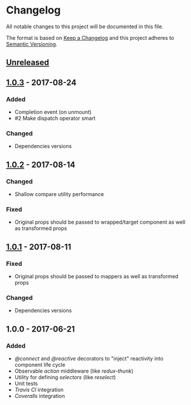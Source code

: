 # Changelog
All notable changes to this project will be documented in this file.

The format is based on [Keep a Changelog](http://keepachangelog.com/)
and this project adheres to [Semantic Versioning](http://semver.org/).

## [Unreleased]

## [1.0.3] - 2017-08-24

### Added
- Completion event (on unmount)
- \#2 Make dispatch operator smart

### Changed
- Dependencies versions

## [1.0.2] - 2017-08-14

### Changed
- Shallow compare utility performance

### Fixed
- Original props should be passed to wrapped/target component as well as transformed props

## [1.0.1] - 2017-08-11

### Fixed
- Original props should be passed to mappers as well as transformed props

### Changed
- Dependencies versions

## 1.0.0 - 2017-06-21

### Added

- *\@connect* and *\@reactive* decorators to "inject" reactivity into component life cycle
- Observable *action* middleware (like *redux-thunk*)
- Utility for defining *selectors* (like *reselect*)
- Unit tests
- *Travis CI* integration
- *Coveralls* integration

[Unreleased]: https://github.com/redneckz/react-redux-rxjs/compare/v1.0.3...HEAD
[1.0.3]: https://github.com/redneckz/react-redux-rxjs/compare/v1.0.2...v1.0.3
[1.0.2]: https://github.com/redneckz/react-redux-rxjs/compare/v1.0.1...v1.0.2
[1.0.1]: https://github.com/redneckz/react-redux-rxjs/compare/v1.0.0...v1.0.1
